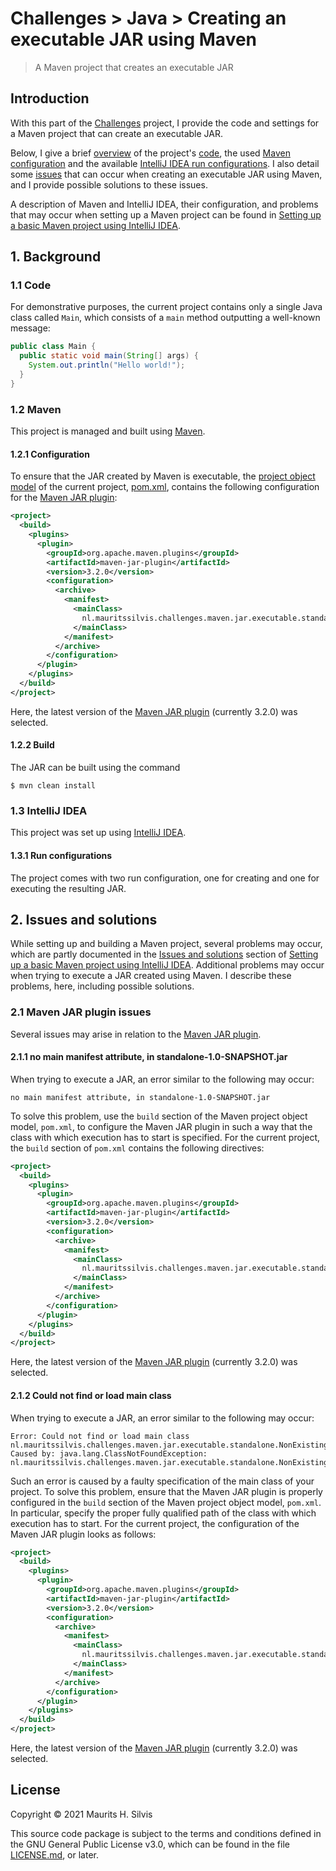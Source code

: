 # Challenges > Java > Creating an executable JAR using Maven

> A Maven project that creates an executable JAR

## Introduction

With this part of the [Challenges](https://github.com/mauritssilvis/challenges) project, I provide the code and settings for a Maven project that can create an executable JAR.

Below, I give a brief [overview](#1-background) of the project's [code](#11-code), the used [Maven configuration](#12-maven) and the available [IntelliJ IDEA run configurations](#13-intellij-idea).
I also detail some [issues](#2-issues-and-solutions) that can occur when creating an executable JAR using Maven, and I provide possible solutions to these issues.

A description of Maven and IntelliJ IDEA, their configuration, and problems that may occur when setting up a Maven project can be found in [Setting up a basic Maven project using IntelliJ IDEA](../basic_maven_project_intellij_idea).

## 1. Background

### 1.1 Code

For demonstrative purposes, the current project contains only a single Java class called `Main`, which consists of a `main` method outputting a well-known message:

```java
public class Main {
  public static void main(String[] args) {
    System.out.println("Hello world!");
  }
}
```

### 1.2 Maven

This project is managed and built using [Maven](../basic_maven_project_intellij_idea#12-maven).

#### 1.2.1 Configuration

To ensure that the JAR created by Maven is executable, the [project object model](../basic_maven_project_intellij_idea#121-project-object-model) of the current project, [pom.xml](pom.xml), contains the following configuration for the [Maven JAR plugin](https://maven.apache.org/plugins/maven-jar-plugin/):

```xml
<project>
  <build>
    <plugins>
      <plugin>
        <groupId>org.apache.maven.plugins</groupId>
        <artifactId>maven-jar-plugin</artifactId>
        <version>3.2.0</version>
        <configuration>
          <archive>
            <manifest>
              <mainClass>
                nl.mauritssilvis.challenges.maven.jar.executable.standalone.Main
              </mainClass>
            </manifest>
          </archive>
        </configuration>
      </plugin>
    </plugins>
  </build>
</project>
```

Here, the latest version of the [Maven JAR plugin](https://maven.apache.org/plugins/maven-jar-plugin/) (currently 3.2.0) was selected.

#### 1.2.2 Build

The JAR can be built using the command

```shell
$ mvn clean install
```

### 1.3 IntelliJ IDEA

This project was set up using [IntelliJ IDEA](../basic_maven_project_intellij_idea#13-intellij-idea).

#### 1.3.1 Run configurations

The project comes with two run configuration, one for creating and one for executing the resulting JAR.

## 2. Issues and solutions

While setting up and building a Maven project, several problems may occur, which are partly documented in the [Issues and solutions](../basic_maven_project_intellij_idea#2-issues-and-solutions) section of [Setting up a basic Maven project using IntelliJ IDEA](../basic_maven_project_intellij_idea).
Additional problems may occur when trying to execute a JAR created using Maven.
I describe these problems, here, including possible solutions.

### 2.1 Maven JAR plugin issues

Several issues may arise in relation to the [Maven JAR plugin](https://maven.apache.org/plugins/maven-jar-plugin/).

#### 2.1.1 no main manifest attribute, in standalone-1.0-SNAPSHOT.jar

When trying to execute a JAR, an error similar to the following may occur:

```text
no main manifest attribute, in standalone-1.0-SNAPSHOT.jar
```

To solve this problem, use the `build` section of the Maven project object model, `pom.xml`, to configure the Maven JAR plugin in such a way that the class with which execution has to start is specified.
For the current project, the `build` section of `pom.xml` contains the following directives:

```xml
<project>
  <build>
    <plugins>
      <plugin>
        <groupId>org.apache.maven.plugins</groupId>
        <artifactId>maven-jar-plugin</artifactId>
        <version>3.2.0</version>
        <configuration>
          <archive>
            <manifest>
              <mainClass>
                nl.mauritssilvis.challenges.maven.jar.executable.standalone.Main
              </mainClass>
            </manifest>
          </archive>
        </configuration>
      </plugin>
    </plugins>
  </build>
</project>
```

Here, the latest version of the [Maven JAR plugin](https://maven.apache.org/plugins/maven-jar-plugin/) (currently 3.2.0) was selected.

#### 2.1.2 Could not find or load main class

When trying to execute a JAR, an error similar to the following may occur:

```text
Error: Could not find or load main class nl.mauritssilvis.challenges.maven.jar.executable.standalone.NonExisting
Caused by: java.lang.ClassNotFoundException: nl.mauritssilvis.challenges.maven.jar.executable.standalone.NonExisting
```

Such an error is caused by a faulty specification of the main class of your project.
To solve this problem, ensure that the Maven JAR plugin is properly configured in the `build` section of the Maven project object model, `pom.xml`.
In particular, specify the proper fully qualified path of the class with which execution has to start.
For the current project, the configuration of the Maven JAR plugin looks as follows:

```xml
<project>
  <build>
    <plugins>
      <plugin>
        <groupId>org.apache.maven.plugins</groupId>
        <artifactId>maven-jar-plugin</artifactId>
        <version>3.2.0</version>
        <configuration>
          <archive>
            <manifest>
              <mainClass>
                nl.mauritssilvis.challenges.maven.jar.executable.standalone.Main
              </mainClass>
            </manifest>
          </archive>
        </configuration>
      </plugin>
    </plugins>
  </build>
</project>
```

Here, the latest version of the [Maven JAR plugin](https://maven.apache.org/plugins/maven-jar-plugin/) (currently 3.2.0) was selected.

## License

Copyright © 2021 Maurits H. Silvis

This source code package is subject to the terms and conditions defined in the GNU General Public License v3.0, which can be found in the file [LICENSE.md](../../LICENSE.md), or later.
